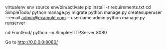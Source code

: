 virtualenv env
source env/bin/activate
pip install -r requirements.txt
cd SimpleTodo/
python manage.py migrate
python manage.py createsuperuser --email admin@example.com --username admin
python manage.py runserver


cd FrontEnd/
python -m SimpleHTTPServer 8080

Go to http://0.0.0.0:8080/